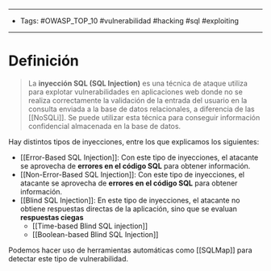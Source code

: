 ----------------
- Tags: #OWASP_TOP_10 #vulnerabilidad #hacking #sql  #exploiting 
----------
# Definición

> La **inyección SQL (SQL Injection)** es una técnica de ataque utiliza para explotar vulnerabilidades en aplicaciones web donde no se realiza correctamente la validación de la entrada del usuario en la consulta enviada a la base de datos relacionales, a diferencia de las [[NoSQLi]]. Se puede utilizar esta técnica para conseguir información confidencial almacenada en la base de datos.

Hay distintos tipos de inyecciones, entre los que explicamos los siguientes:
- [[Error-Based SQL Injection]]: Con este tipo de inyecciones, el atacante se aprovecha de **errores en el código SQL** para obtener información. 
- [[Non-Error-Based SQL Injection]]: Con este tipo de inyecciones, el atacante se aprovecha de **errores en el código SQL** para obtener información. 
- [[Blind SQL Injection]]: En este tipo de inyecciones, el atacante no obtiene respuestas directas de la aplicación, sino que se evaluan **respuestas ciegas**
  - [[Time-based Blind SQL injection]]
  - [[Boolean-based Blind SQL Injection]]


Podemos hacer uso de herramientas automáticas como [[SQLMap]] para detectar este tipo de vulnerabilidad.



